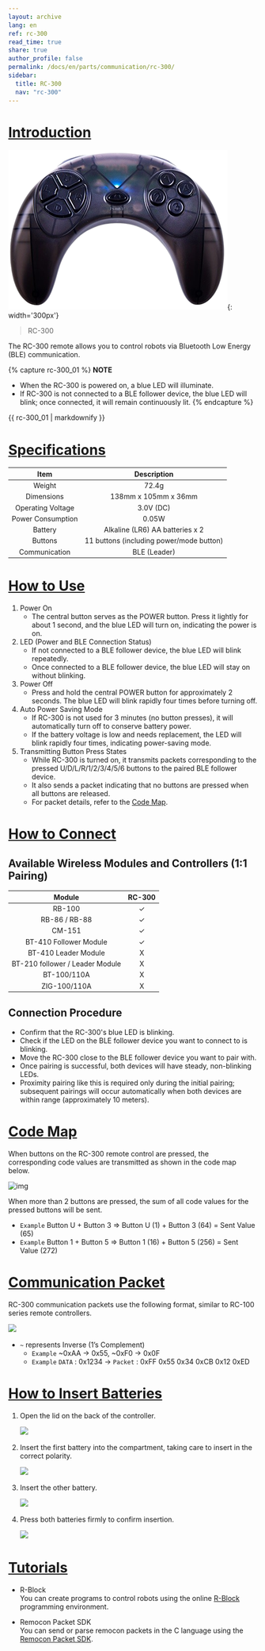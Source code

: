 ```yaml
---
layout: archive
lang: en
ref: rc-300
read_time: true
share: true
author_profile: false
permalink: /docs/en/parts/communication/rc-300/
sidebar:
  title: RC-300
  nav: "rc-300"
---
```


# [Introduction](#introduction)

![img](/assets/images/parts/communication/rc-300_product.png){: width='300px'} 

> RC-300

The RC-300 remote allows you to control robots via Bluetooth Low Energy (BLE) communication.

{% capture rc-300_01 %}
**NOTE**
- When the RC-300 is powered on, a blue LED will illuminate.
- If RC-300 is not connected to a BLE follower device, the blue LED will blink; once connected, it will remain continuously lit.
{% endcapture %}

<div class="notice">{{ rc-300_01 | markdownify }}</div>

# [Specifications](#specifications)

|        Item       |                Description               |
|:-----------------:|:----------------------------------------:|
|       Weight      |                   72.4g                  |
|     Dimensions    |            138mm x 105mm x 36mm          |
| Operating Voltage |                  3.0V (DC)               |
| Power Consumption |                   0.05W                  |
|      Battery      |     Alkaline (LR6) AA batteries x 2      |
|      Buttons      | 11 buttons (including power/mode button) |
|   Communication   |               BLE (Leader)               |

# [How to Use](#how-to-use)

1. Power On
    - The central button serves as the POWER button. Press it lightly for about 1 second, and the blue LED will turn on, indicating the power is on.
2. LED (Power and BLE Connection Status)
    - If not connected to a BLE follower device, the blue LED will blink repeatedly.
    - Once connected to a BLE follower device, the blue LED will stay on without blinking.
3. Power Off
    - Press and hold the central POWER button for approximately 2 seconds. The blue LED will blink rapidly four times before turning off.
4. Auto Power Saving Mode
    - If RC-300 is not used for 3 minutes (no button presses), it will automatically turn off to conserve battery power.
    - If the battery voltage is low and needs replacement, the LED will blink rapidly four times, indicating power-saving mode.
5. Transmitting Button Press States
    - While RC-300 is turned on, it transmits packets corresponding to the pressed U/D/L/R/1/2/3/4/5/6 buttons to the paired BLE follower device.
    - It also sends a packet indicating that no buttons are pressed when all buttons are released.
    - For packet details, refer to the [Code Map](#code-map).

# [How to Connect](#how-to-connect)
## Available Wireless Modules and Controllers (1:1 Pairing)

|             Module            | RC-300 |
|:-----------------------------:|:------:|
|             RB-100            |   ✓    |
|         RB-86 / RB-88         |   ✓    |
|             CM-151            |   ✓    |
|      BT-410 Follower Module   |   ✓    |
|     BT-410 Leader Module      |   X    |
|BT-210 follower / Leader Module|   X    |
|          BT-100/110A          |   X    |
|          ZIG-100/110A         |   X    |

## Connection Procedure
- Confirm that the RC-300's blue LED is blinking.
- Check if the LED on the BLE follower device you want to connect to is blinking.
- Move the RC-300 close to the BLE follower device you want to pair with.
- Once pairing is successful, both devices will have steady, non-blinking LEDs.
- Proximity pairing like this is required only during the initial pairing; subsequent pairings will occur automatically when both devices are within range (approximately 10 meters).

# <a name="code-map"></a>[Code Map](#code-map)

When buttons on the RC-300 remote control are pressed, the corresponding code values are transmitted as shown in the code map below.

![img](/assets/images/parts/communication/rc-100_12.png)

When more than 2 buttons are pressed, the sum of all code values for the pressed buttons will be sent.  
- `Example` Button U + Button 3 => Button U (1) + Button 3 (64) = Sent Value (65)
- `Example` Button 1 + Button 5 => Button 1 (16) + Button 5 (256) = Sent Value (272)

# [Communication Packet](#communication-packet)

RC-300 communication packets use the following format, similar to RC-100 series remote controllers.

![](/assets/images/parts/communication/rc-100_13.gif)

- `~` represents Inverse (1’s Complement)  
  - `Example` ~0xAA -> 0x55, ~0xF0 -> 0x0F
  - `Example` `DATA` : 0x1234 -> `Packet` : 0xFF 0x55 0x34 0xCB 0x12 0xED

# [How to Insert Batteries](#how-to-insert-batteries)

1. Open the lid on the back of the controller.

    ![](/assets/images/parts/communication/rc-100_14.jpg)

2. Insert the first battery into the compartment, taking care to insert in the correct polarity.

    ![](/assets/images/parts/communication/rc-100_15.jpg)

3. Insert the other battery.

    ![](/assets/images/parts/communication/rc-100_16.jpg)

4. Press both batteries firmly to confirm insertion.

    ![](/assets/images/parts/communication/rc-100_17.jpg)

# [Tutorials](#tutorials)

- R-Block  
  You can create programs to control robots using the online [R-Block](https://rblock.steamcup.org/?lang=en) programming environment.


- Remocon Packet SDK  
  You can send or parse remocon packets in the C language using the [Remocon Packet SDK].


[R-Block]: https://rblock.steamcup.org/?lang=en
[Remocon Packet SDK]: /docs/en/software/embedded_sdk/zigbee_sdk/

